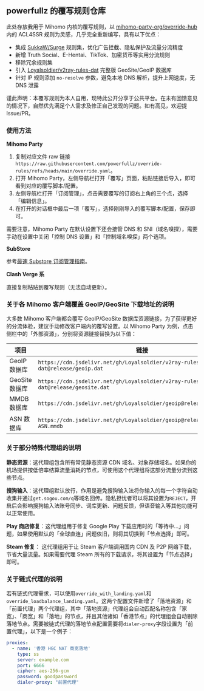 ## powerfullz 的覆写规则仓库

此处存放我用于 Mihomo 内核的覆写规则，以 [mihomo-party-org/override-hub](https://github.com/mihomo-party-org/override-hub) 内的 ACL4SSR 规则为灵感，几乎完全重新编写，具有以下优点：

- 集成 [SukkaW/Surge](https://github.com/SukkaW/Surge) 规则集，优化广告拦截、隐私保护及流量分流精度
- 新增 Truth Social、E-Hentai、TikTok、加密货币等实用分流规则
- 移除冗余规则集
- 引入 [Loyalsoldier/v2ray-rules-dat](https://github.com/Loyalsoldier/v2ray-rules-dat) 完整版 GeoSite/GeoIP 数据库
- 针对 IP 规则添加 `no-resolve` 参数，避免本地 DNS 解析，提升上网速度，无 DNS 泄露

谨此声明：本覆写规则为本人自用，现特此公开分享于公共平台。在未有回馈意见的情况下，自然优先满足个人需求及修正自己发现的问题。如有高见，欢迎提 Issue/PR。

### 使用方法

**Mihomo Party**

1. 复制对应文件 raw 链接 `https://raw.githubusercontent.com/powerfullz/override-rules/refs/heads/main/override.yaml`。
2. 打开 Mihomo Party，左侧导航栏打开「覆写」页面，粘贴链接后导入，即可看到对应的覆写脚本/配置。
3. 左侧导航栏打开「订阅管理」，点击需要覆写的订阅右上角的三个点，选择「编辑信息」。
4. 在打开的对话框中最后一项「覆写」，选择刚刚导入的覆写脚本/配置，保存即可。

需要注意，Mihomo Party 在默认设置下还会接管 DNS 和 SNI（域名嗅探），需要手动在设置中关闭「控制 DNS 设置」和「控制域名嗅探」两个选项。

**SubStore**

参考[最速 Substore 订阅管理指南](https://blog.l3zc.com/2025/03/clash-subscription-convert/)。

**Clash Verge 系**

直接复制粘贴到覆写规则（无法自动更新）。

### 关于各 Mihomo 客户端覆盖 GeoIP/GeoSite 下载地址的说明

大多数 Mihomo 客户端都会覆写 GeoIP/GeoSite 数据库资源链接，为了获得更好的分流体验，建议手动修改客户端内的覆写设置。以 Mihomo Party 为例，点击侧栏中的「外部资源」，分别将资源链接替换为以下值：

| 项目           | 链接                                                                           |
| -------------- | ------------------------------------------------------------------------------ |
| GeoIP 数据库   | `https://cdn.jsdelivr.net/gh/Loyalsoldier/v2ray-rules-dat@release/geoip.dat`   |
| GeoSite 数据库 | `https://cdn.jsdelivr.net/gh/Loyalsoldier/v2ray-rules-dat@release/geosite.dat` |
| MMDB 数据库    | `https://cdn.jsdelivr.net/gh/Loyalsoldier/geoip@release/Country.mmdb`          |
| ASN 数据库     | `https://cdn.jsdelivr.net/gh/Loyalsoldier/geoip@release/GeoLite2-ASN.mmdb`     |

### 关于部分特殊代理组的说明

**静态资源**：这代理组包含所有常见静态资源 CDN 域名、对象存储域名。如果你的机场提供按低倍率结算流量消耗的节点，可使用这个代理组将这部分流量分流到这些节点。

**搜狗输入**：这代理组默认放行，作用是避免搜狗输入法将你输入的每一个字符自动收集并通过`get.sogou.com/q`等域名回传。隐私担忧者可以将其设置为`REJECT`，开启后会影响搜狗输入法账号同步、词库更新、问题反馈，但语音输入等其他功能可以正常使用。

**Play 商店修复**：这代理组用于修复 Google Play 下载应用时的「等待中…」问题，如果使用默认的「全球直连」问题依旧，则将其切换到「节点选择」即可。

**Steam 修复**： 这代理组用于让 Steam 客户端调用国内 CDN 及 P2P 网络下载，节省大量流量。如果需要代理 Steam 所有的下载请求，将其设置为「节点选择」即可。

### 关于链式代理的说明

若有链式代理需求，可以使用`override_with_landing.yaml`和`override_loadbalance_landing.yaml`。这两个配置文件新增了「落地资源」和「前置代理」两个代理组，其中「落地资源」代理组会自动匹配名称包含「家宽」、「商宽」和「落地」的节点，并且其他诸如「香港节点」的代理组会自动剔除落地节点。需要被链式代理的落地节点配置需要将`dialer-proxy`字段设置为「前置代理」，以下是一个例子：

```yaml
proxies:
  - name: '香港 HGC NAT 商宽落地'
    type: ss
    server: example.com
    port: 6666
    cipher: aes-256-gcm
    password: goodpassword
    dialer-proxy: "前置代理"
```
